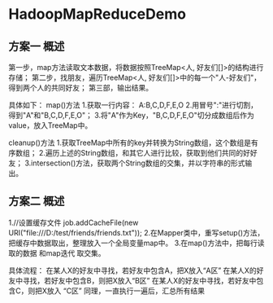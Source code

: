 # HadoopMapReduceDemo
## 方案一 概述
第一步，map方法读取文本数据，将数据按照TreeMap<人, 好友们[]>的结构进行存储；
第二步，找朋友，遍历TreeMap<人, 好友们[]>中的每一个"人-好友们"，得到两个人的共同好友；
第三部，输出结果。

具体如下：
map()方法
1.获取一行内容： A:B,C,D,F,E,O
2.用冒号":"进行切割，得到"A"和"B,C,D,F,E,O"；
3.将"A"作为Key，"B,C,D,F,E,O"切分成数组后作为value，放入TreeMap中。

cleanup()方法
1.获取TreeMap中所有的key并转换为String数组，这个数组是有序数组；
2.遍历上述的String数组，和其它人进行比较，获取到他们共同的好好友；
3.intersection()方法，获取两个String数组的交集，并以字符串的形式输出。

## 方案二 概述
1.//设置缓存文件 job.addCacheFile(new URI("file:///D:/test/friends/friends.txt"));
2.在Mapper类中，重写setup()方法，把缓存中数据取出，整理放入一个全局变量map中。
3.在map()方法中，把每行读取的数据 和map迭代 取交集。

具体流程：
在某人X的好友中寻找，若好友中包含A，把X放入“A区”
在某人X的好友中寻找，若好友中包含B，则把X放入“B区”
在某人X的好友中寻找，若好友中包含C，则把X放入 “C区”
同理，一直执行一遍后，汇总所有结果